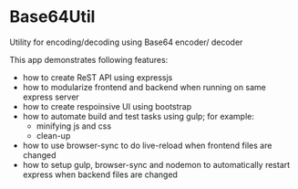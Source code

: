 # Base64Util
Utility for encoding/decoding using Base64 encoder/ decoder

This app demonstrates following features:
- how to create ReST API using expressjs
- how to modularize frontend and backend when running on same express server
- how to create respoinsive UI using bootstrap
- how to automate build and test tasks using gulp; for example:
    - minifying js and css
    - clean-up
- how to use browser-sync to do live-reload when frontend files are changed
- how to setup gulp, browser-sync and nodemon to automatically restart express when backend files are changed